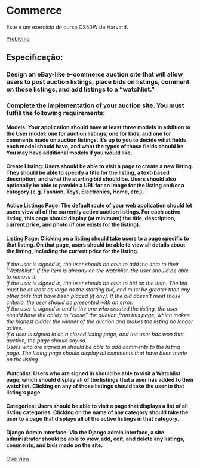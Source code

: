 # Commerce
Este é um exercício do curso CS50W de Harvard.

[Problema](https://cs50.harvard.edu/web/2020/projects/2/commerce/)

## Especificação: 
  ### Design an eBay-like e-commerce auction site that will allow users to post auction listings, place bids on listings, comment on those listings, and add listings to a “watchlist.”
  ### Complete the implementation of your auction site. You must fulfill the following requirements:

  #### Models: Your application should have at least three models in addition to the User model: one for auction listings, one for bids, and one for comments made on auction listings. It’s up to you to decide what fields each model should have, and what the types of those fields should be. You may have additional models if you would like.<br>
  #### Create Listing: Users should be able to visit a page to create a new listing. They should be able to specify a title for the listing, a text-based description, and what the starting bid should be. Users should also optionally be able to provide a URL for an image for the listing and/or a category (e.g. Fashion, Toys, Electronics, Home, etc.).
  #### Active Listings Page: The default route of your web application should let users view all of the currently active auction listings. For each active listing, this page should display (at minimum) the title, description, current price, and photo (if one exists for the listing).
  #### Listing Page: Clicking on a listing should take users to a page specific to that listing. On that page, users should be able to view all details about the listing, including the current price for the listing.
  *If the user is signed in, the user should be able to add the item to their “Watchlist.” If the item is already on the watchlist, the user should be able to remove it.*<br>
  *If the user is signed in, the user should be able to bid on the item. The bid must be at least as large as the starting bid, and must be greater than any other bids that have been placed (if any). If the bid doesn’t meet those criteria, the user should be presented with an error.*<br>
  *If the user is signed in and is the one who created the listing, the user should have the ability to “close” the auction from this page, which makes the highest bidder the winner of the auction and makes the listing no longer active.*<br>
  *If a user is signed in on a closed listing page, and the user has won that auction, the page should say so.*<br>
  *Users who are signed in should be able to add comments to the listing page. The listing page should display all comments that have been made on the listing.*<br>
  #### Watchlist: Users who are signed in should be able to visit a Watchlist page, which should display all of the listings that a user has added to their watchlist. Clicking on any of those listings should take the user to that listing’s page.
  #### Categories: Users should be able to visit a page that displays a list of all listing categories. Clicking on the name of any category should take the user to a page that displays all of the active listings in that category.
  #### Django Admin Interface: Via the Django admin interface, a site administrator should be able to view, add, edit, and delete any listings, comments, and bids made on the site.


[Overview](https://youtu.be/wFkgj-PMu9g?si=UzIeQXnH691HpFR7)
